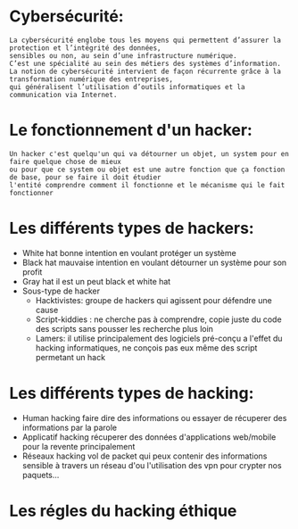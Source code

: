 # Cybersécurité:
    La cybersécurité englobe tous les moyens qui permettent d’assurer la protection et l’intégrité des données, 
    sensibles ou non, au sein d’une infrastructure numérique. 
    C’est une spécialité au sein des métiers des systèmes d’information. 
    La notion de cybersécurité intervient de façon récurrente grâce à la transformation numérique des entreprises, 
    qui généralisent l’utilisation d’outils informatiques et la communication via Internet.

# Le fonctionnement d'un hacker:
    Un hacker c'est quelqu'un qui va détourner un objet, un system pour en faire quelque chose de mieux 
    ou pour que ce system ou objet est une autre fonction que ça fonction de base, pour se faire il doit étudier
    l'entité comprendre comment il fonctionne et le mécanisme qui le fait fonctionner

# Les différents types de hackers:
- White hat 
    bonne intention en voulant protéger un système
- Black hat
    mauvaise intention en voulant détourner un système pour son profit
- Gray hat
    il est un peut black et white hat 
- Sous-type de hacker
    - Hacktivistes: groupe de hackers qui agissent pour défendre une cause 
    - Script-kiddies : ne cherche pas à comprendre, copie juste du code des scripts sans pousser les recherche plus loin
    - Lamers: il utilise principalement des logiciels pré-conçu a l'effet du hacking informatiques, ne conçois pas eux même des script permetant un hack

# Les différents types de hacking:
- Human hacking
    faire dire des informations ou essayer de récuperer des informations par la parole
- Applicatif hacking
    récuperer des données d'applications web/mobile pour la revente principalement
- Réseaux hacking 
    vol de packet qui peux contenir des informations sensible à travers un réseau d'ou l'utilisation des vpn pour crypter nos paquets...
    
# Les régles du hacking éthique

